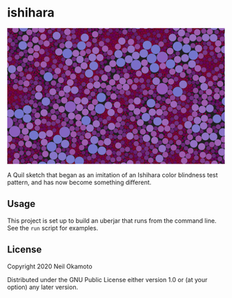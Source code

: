# ishihara

![Ishihara Image](https://github.com/gonewest818/ishihara/raw/master/ishihara-e.png)

A Quil sketch that began as an imitation of an Ishihara color
blindness test pattern, and has now become something different.

## Usage

This project is set up to build an uberjar that runs from the command
line. See the `run` script for examples.

## License

Copyright 2020  Neil Okamoto

Distributed under the GNU Public License either version 1.0 or (at
your option) any later version.
